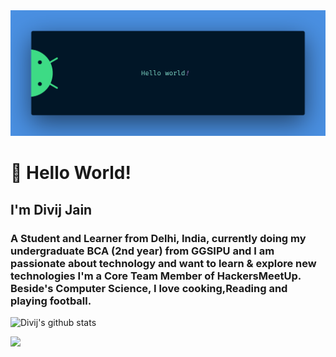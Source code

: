 

<!--
**diiviij/diiviij** is a ✨ _special_ ✨ repository because its `README.md` (this file) appears on your GitHub profile.-->
<img src="d.png">
<h1>  👋 Hello World! </h1></center>
<h2> I'm Divij Jain </h2>
<h3> A Student and Learner from Delhi, India, currently doing my undergraduate BCA (2nd year) from GGSIPU and I am passionate about technology and want to learn & explore new technologies I'm a Core Team Member of HackersMeetUp. Beside's Computer Science, I love cooking,Reading and playing football.</h3>

   ![Divij's github stats](https://github-readme-stats.vercel.app/api?username=diiviij&count_private=true)

![](https://komarev.com/ghpvc/?username=diiviij&color=green)



